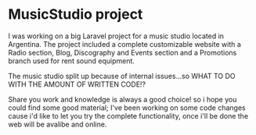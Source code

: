 # MusicStudio project

I was working on a big Laravel project for a music studio located in Argentina. The project included a complete customizable website with a Radio section, Blog, Discography and Events section and a Promotions branch used for rent sound equipment.

The music studio split up because of internal issues...so WHAT TO DO WITH THE AMOUNT OF WRITTEN CODE!?

Share you work and knowledge is always a good choice! so i hope you could find some good material; I've been working on some code changes cause i'd like to let you try the complete functionality, once i'll be done the web will be avalibe and online.

